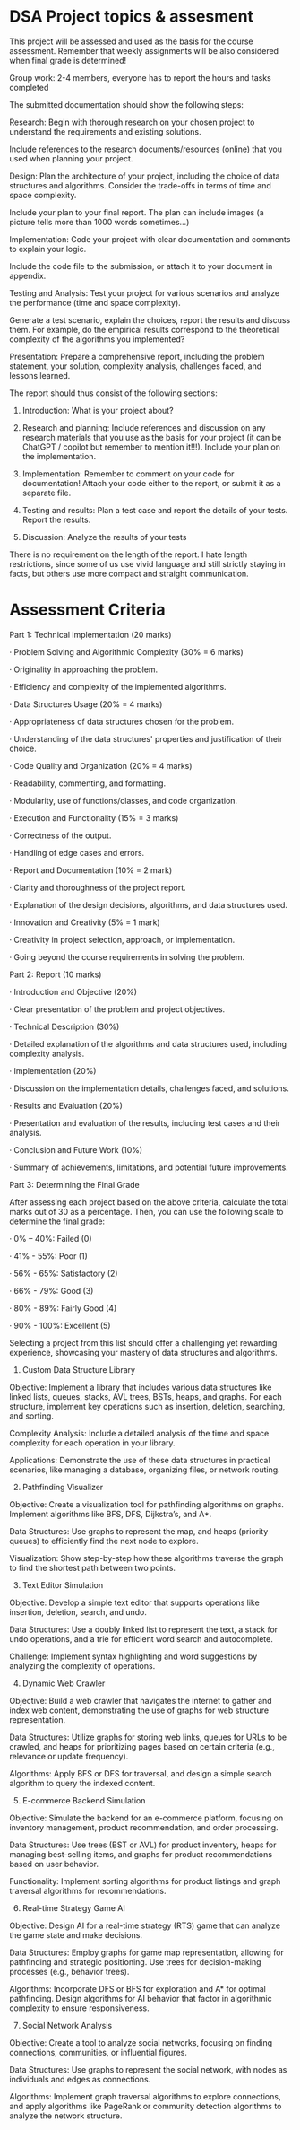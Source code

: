 # DSA Project topics & assesment

This project will be assessed and used as the basis for the course assessment. Remember that weekly assignments will be also considered when final grade is determined!

Group work: 2-4 members, everyone has to report the hours and tasks completed

The submitted documentation should show the following steps:

Research: Begin with thorough research on your chosen project to understand the requirements and existing solutions.

Include references to the research documents/resources (online) that you used when planning your project.

Design: Plan the architecture of your project, including the choice of data structures and algorithms. Consider the trade-offs in terms of time and space complexity.

Include your plan to your final report. The plan can include images (a picture tells more than 1000 words sometimes…)

Implementation: Code your project with clear documentation and comments to explain your logic.

Include the code file to the submission, or attach it to your document in appendix.

Testing and Analysis: Test your project for various scenarios and analyze the performance (time and space complexity).

Generate a test scenario, explain the choices, report the results and discuss them. For example, do the empirical results correspond to the theoretical complexity of the algorithms you implemented?

Presentation: Prepare a comprehensive report, including the problem statement, your solution, complexity analysis, challenges faced, and lessons learned.

The report should thus consist of the following sections:

1. Introduction: What is your project about?

2. Research and planning: Include references and discussion on any research materials that you use as the basis for your project (it can be ChatGPT / copilot but remember to mention it!!!). Include your plan on the implementation.

3. Implementation: Remember to comment on your code for documentation! Attach your code either to the report, or submit it as a separate file.

4. Testing and results: Plan a test case and report the details of your tests. Report the results.

5. Discussion: Analyze the results of your tests

There is no requirement on the length of the report. I hate length restrictions, since some of us use vivid language and still strictly staying in facts, but others use more compact and straight communication.

# Assessment Criteria

Part 1: Technical implementation (20 marks)

· Problem Solving and Algorithmic Complexity (30% = 6 marks)

· Originality in approaching the problem.

· Efficiency and complexity of the implemented algorithms.

· Data Structures Usage (20% = 4 marks)

· Appropriateness of data structures chosen for the problem.

· Understanding of the data structures' properties and justification of their choice.

· Code Quality and Organization (20% = 4 marks)

· Readability, commenting, and formatting.

· Modularity, use of functions/classes, and code organization.

· Execution and Functionality (15% = 3 marks)

· Correctness of the output.

· Handling of edge cases and errors.

· Report and Documentation (10% = 2 mark)

· Clarity and thoroughness of the project report.

· Explanation of the design decisions, algorithms, and data structures used.

· Innovation and Creativity (5% = 1 mark)

· Creativity in project selection, approach, or implementation.

· Going beyond the course requirements in solving the problem.

Part 2: Report (10 marks)

· Introduction and Objective (20%)

· Clear presentation of the problem and project objectives.

· Technical Description (30%)

· Detailed explanation of the algorithms and data structures used, including complexity analysis.

· Implementation (20%)

· Discussion on the implementation details, challenges faced, and solutions.

· Results and Evaluation (20%)

· Presentation and evaluation of the results, including test cases and their analysis.

· Conclusion and Future Work (10%)

· Summary of achievements, limitations, and potential future improvements.

Part 3: Determining the Final Grade

After assessing each project based on the above criteria, calculate the total marks out of 30 as a percentage. Then, you can use the following scale to determine the final grade:

· 0% – 40%: Failed (0)

· 41% - 55%: Poor (1)

· 56% - 65%: Satisfactory (2)

· 66% - 79%: Good (3)

· 80% - 89%: Fairly Good (4)

· 90% - 100%: Excellent (5)

Selecting a project from this list should offer a challenging yet rewarding experience, showcasing your mastery of data structures and algorithms.

1. Custom Data Structure Library

Objective: Implement a library that includes various data structures like linked lists, queues, stacks, AVL trees, BSTs, heaps, and graphs. For each structure, implement key operations such as insertion, deletion, searching, and sorting.

Complexity Analysis: Include a detailed analysis of the time and space complexity for each operation in your library.

Applications: Demonstrate the use of these data structures in practical scenarios, like managing a database, organizing files, or network routing.

2. Pathfinding Visualizer

Objective: Create a visualization tool for pathfinding algorithms on graphs. Implement algorithms like BFS, DFS, Dijkstra’s, and A*.

Data Structures: Use graphs to represent the map, and heaps (priority queues) to efficiently find the next node to explore.

Visualization: Show step-by-step how these algorithms traverse the graph to find the shortest path between two points.

3. Text Editor Simulation

Objective: Develop a simple text editor that supports operations like insertion, deletion, search, and undo.

Data Structures: Use a doubly linked list to represent the text, a stack for undo operations, and a trie for efficient word search and autocomplete.

Challenge: Implement syntax highlighting and word suggestions by analyzing the complexity of operations.

4. Dynamic Web Crawler

Objective: Build a web crawler that navigates the internet to gather and index web content, demonstrating the use of graphs for web structure representation.

Data Structures: Utilize graphs for storing web links, queues for URLs to be crawled, and heaps for prioritizing pages based on certain criteria (e.g., relevance or update frequency).

Algorithms: Apply BFS or DFS for traversal, and design a simple search algorithm to query the indexed content.

5. E-commerce Backend Simulation

Objective: Simulate the backend for an e-commerce platform, focusing on inventory management, product recommendation, and order processing.

Data Structures: Use trees (BST or AVL) for product inventory, heaps for managing best-selling items, and graphs for product recommendations based on user behavior.

Functionality: Implement sorting algorithms for product listings and graph traversal algorithms for recommendations.

6. Real-time Strategy Game AI

Objective: Design AI for a real-time strategy (RTS) game that can analyze the game state and make decisions.

Data Structures: Employ graphs for game map representation, allowing for pathfinding and strategic positioning. Use trees for decision-making processes (e.g., behavior trees).

Algorithms: Incorporate DFS or BFS for exploration and A* for optimal pathfinding. Design algorithms for AI behavior that factor in algorithmic complexity to ensure responsiveness.

7. Social Network Analysis

Objective: Create a tool to analyze social networks, focusing on finding connections, communities, or influential figures.

Data Structures: Use graphs to represent the social network, with nodes as individuals and edges as connections.

Algorithms: Implement graph traversal algorithms to explore connections, and apply algorithms like PageRank or community detection algorithms to analyze the network structure.